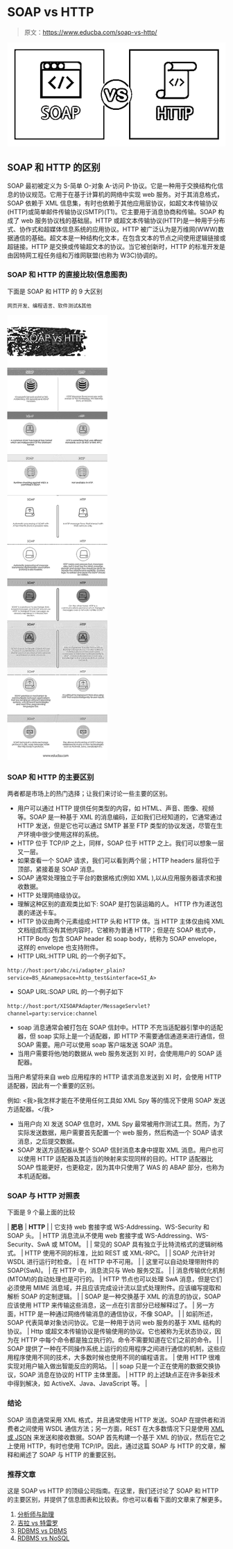 # SOAP vs HTTP

> 原文：<https://www.educba.com/soap-vs-http/>

![SOAP vs HTTP](img/d76f04ba5c1593e40e05d7a66f9dbe46.png)



## SOAP 和 HTTP 的区别

SOAP 最初被定义为 S-简单 O-对象 A-访问 P-协议。它是一种用于交换结构化信息的协议规范。它用于在基于计算机的网络中实现 web 服务。对于其消息格式，SOAP 依赖于 XML 信息集，有时也依赖于其他应用层协议，如超文本传输协议(HTTP)或简单邮件传输协议(SMTP)(T1)。它主要用于消息协商和传输。SOAP 构成了 web 服务协议栈的基础层。HTTP 或超文本传输协议(HTTP)是一种用于分布式、协作式和超媒体信息系统的应用协议。HTTP 被广泛认为是万维网(WWW)数据通信的基础。超文本是一种结构化文本，在包含文本的节点之间使用逻辑链接或超链接。HTTP 是交换或传输超文本的协议。当它被创新时，HTTP 的标准开发是由因特网工程任务组和万维网联盟(也称为 W3C)协调的。

### SOAP 和 HTTP 的直接比较(信息图表)

下面是 SOAP 和 HTTP 的 9 大区别

<small>网页开发、编程语言、软件测试&其他</small>

![SOAP vs HTTP(Infographics)](img/d8afd11a490b40473c50fb740038e141.png)



### SOAP 和 HTTP 的主要区别

两者都是市场上的热门选择；让我们来讨论一些主要的区别。

*   用户可以通过 HTTP 提供任何类型的内容，如 HTML、声音、图像、视频等。SOAP 是一种基于 XML 的消息编码，正如我们已经知道的，它通常通过 HTTP 发送，但是它也可以通过 SMTP 甚至 FTP 类型的协议发送，尽管在生产环境中很少使用这样的系统。
*   HTTP 位于 TCP/IP 之上，同样，SOAP 位于 HTTP 之上。我们可以想象一层又一层。
*   如果查看一个 SOAP 请求，我们可以看到两个层；HTTP headers 层将位于顶部，紧接着是 SOAP 消息。
*   SOAP 通常处理独立于平台的数据格式(例如 XML ),以从应用服务器请求和接收数据。
*   HTTP 处理网络级协议。
*   理解这种区别的直观类比如下:
    SOAP 是打包装运箱的人。
    HTTP 作为递送包裹的递送卡车。
*   HTTP 协议由两个元素组成:HTTP 头和 HTTP 体。当 HTTP 主体仅由纯 XML 文档组成而没有其他内容时，它被称为普通 HTTP；但是在 SOAP 格式中，HTTP Body 包含 SOAP header 和 soap body，统称为 SOAP envelope，这样的 envelope 也支持附件。
*   HTTP URL:HTTP URL 的一个例子如下。

`http://host:port/abc/xi/adapter_plain?service=BS_A&namepsace=http_test&interface=SI_A>`

*   SOAP URL:SOAP URL 的一个例子如下

`http://host:port/XISOAPAdapter/MessageServlet?channel=party:service:channel`

*   soap 消息通常会被打包在 SOAP 信封中。HTTP 不充当适配器引擎中的适配器，但 soap 实际上是一个适配器，即 HTTP 不需要通信通道来进行通信，但 SOAP 需要。用户可以使用 soap 客户端发送 SOAP 消息。
*   当用户需要将他/她的数据从 web 服务发送到 XI 时，会使用用户的 SOAP 适配器。

当用户希望将来自 web 应用程序的 HTTP 请求消息发送到 XI 时，会使用 HTTP 适配器，因此有一个重要的区别。

例如: <我>我怎样才能在不使用任何工具如 XML Spy 等的情况下使用 SOAP 发送方适配器。</我>

*   当用户向 XI 发送 SOAP 信息时，XML Spy 最常被用作测试工具。然而，为了实际发送数据，用户需要首先配置一个 web 服务，然后构造一个 SOAP 请求消息，之后提交数据。
*   SOAP 发送方适配器从整个 SOAP 信封消息本身中提取 XML 消息。用户也可以使用 HTTP 适配器及其适当的映射来实现同样的目的。HTTP 适配器比 SOAP 性能更好，也更稳定，因为其中只使用了 WAS 的 ABAP 部分，也称为本机适配器。

### SOAP 与 HTTP 对照表

下面是 9 个最上面的比较

| **肥皂** | **HTTP** |
| 它支持 web 套接字或 WS-Addressing、WS-Security 和 SOAP 头。 | HTTP 消息流从不使用 web 套接字或 WS-Addressing、WS-Security、SwA 或 MTOM。 |
| 常见的 SOAP 具有独立于比特流格式的逻辑树格式。 | HTTP 使用不同的标准，比如 REST 或 XML-RPC。 |
| SOAP 允许针对 WSDL 进行运行时检查。 | 在 HTTP 中不可用。 |
| 这里可以自动处理带附件的 SOAP(SwA)。 | 在 HTTP 中，消息流只与 Web 服务交互。 |
| 消息传输优化机制(MTOM)的自动处理也是可行的。 | HTTP 节点也可以处理 SwA 消息，但是它们必须使用 MIME 消息域，并且应该完成设计流以显式处理附件。应该编写提取和解析 SOAP 的定制逻辑。 |
| SOAP 是一种交换基于 XML 的消息的协议，SOAP 应该使用 HTTP 来传输这些消息，这一点在引言部分已经解释过了。 | 另一方面，HTTP 是一种通过网络传输消息的通信协议，不像 SOAP。 |
| 如前所述，SOAP 代表简单对象访问协议。它是一种用于访问 web 服务的基于 XML 结构的协议。 | Http 或超文本传输协议是传输使用的协议。它也被称为无状态协议，因为在 HTTP 中每个命令都是独立执行的。命令不需要知道在它们之前的命令。 |
| SOAP 提供了一种在不同操作系统上运行的应用程序之间进行通信的机制，这些应用程序使用不同的技术，大多数时候也使用不同的编程语言。 | 使用 HTTP 很难实现对用户输入做出智能反应的网站。 |
| soap 只是一个正在使用的数据交换协议，SOAP 消息在协议的 HTTP 主体里面。 | HTTP 的上述缺点正在许多新技术中得到解决，如 ActiveX、Java、JavaScript 等。 |

### 结论

SOAP 消息通常采用 XML 格式，并且通常使用 HTTP 发送。SOAP 在提供者和消费者之间使用 WSDL 通信方法；另一方面，REST 在大多数情况下只是使用 [XML 或 JSON](https://www.educba.com/json-vs-xml/) 来发送和接收数据。SOAP 首先构建一个基于 XML 的协议，然后在它之上使用 HTTP，有时也使用 TCP/IP。因此，通过这篇 SOAP 与 HTTP 的文章，解释和阐述了 SOAP 与 HTTP 的重要区别。

### 推荐文章

这是 SOAP vs HTTP 的顶级公司指南。在这里，我们还讨论了 SOAP 和 HTTP 的主要区别，并提供了信息图表和比较表。你也可以看看下面的文章来了解更多。

1.  [分析师与助理](https://www.educba.com/analyst-vs-associate/)
2.  [吉拉 vs 特雷罗](https://www.educba.com/jira-vs-trello/)
3.  [RDBMS vs DBMS](https://www.educba.com/dbms-vs-rdbms/)
4.  [RDBMS vs NoSQL](https://www.educba.com/rdbms-vs-nosql/)





